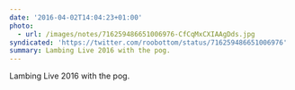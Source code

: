 ```yaml
---
date: '2016-04-02T14:04:23+01:00'
photo:
  - url: /images/notes/716259486651006976-CfCqMxCXIAAgDds.jpg
syndicated: 'https://twitter.com/roobottom/status/716259486651006976'
summary: Lambing Live 2016 with the pog.
---
```

Lambing Live 2016 with the pog. 
